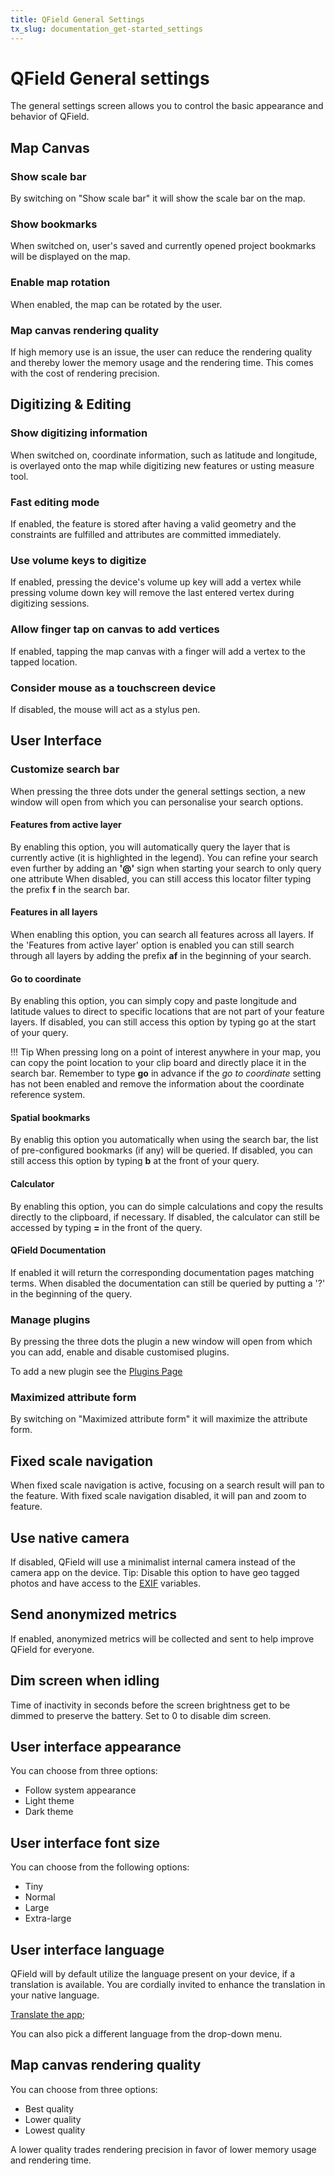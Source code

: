```yaml
---
title: QField General Settings
tx_slug: documentation_get-started_settings
---
```


# QField General settings

The general settings screen allows you to control the basic appearance and behavior of QField.

## Map Canvas

### Show scale bar

By switching on "Show scale bar" it will show the scale bar on the map.

### Show bookmarks

When switched on, user's saved and currently opened project bookmarks will be displayed on the map.

### Enable map rotation

When enabled, the map can be rotated by the user.

### Map canvas rendering quality

If high memory use is an issue, the user can reduce the rendering quality and thereby lower the memory usage and the rendering time.
This comes with the cost of rendering precision.

## Digitizing & Editing

### Show digitizing information

When switched on, coordinate information, such as latitude and longitude, is overlayed onto the map while digitizing new features or usting measure tool.

### Fast editing mode

If enabled, the feature is stored after having a valid geometry and the constraints are fulfilled and attributes are committed immediately.

### Use volume keys to digitize

If enabled, pressing the device's volume up key will add a vertex while pressing volume down key will remove the last entered vertex during digitizing sessions.

### Allow finger tap on canvas to add vertices

If enabled, tapping the map canvas with a finger will add a vertex to the tapped location.

### Consider mouse as a touchscreen device

If disabled, the mouse will act as a stylus pen.

## User Interface

### Customize search bar

When pressing the three dots under the general settings section, a new window will open from which you can personalise your search options.

#### Features from active layer

By enabling this option, you will automatically query the layer that is currently active (it is highlighted in the legend).
You can refine your search even further by adding an **'@'** sign when starting your search to only query one attribute
When disabled, you can still access this locator filter typing the prefix **f** in the search bar.

#### Features in all layers

When enabling this option, you can search all features across all layers.
If the 'Features from active layer' option is enabled you can still search through all layers by adding the prefix **af** in the beginning of your search.

#### Go to coordinate

By enabling this option, you can simply copy and paste longitude and latitude values to direct to specific locations that are not part of your feature layers.
If disabled, you can still access this option by typing go at the start of your query.

!!! Tip
    When pressing long on a point of interest anywhere in your map, you can copy the point location to your clip board and directly place it in the search bar.
    Remember to type **go** in advance if the *go to coordinate* setting has not been enabled and remove the information about the coordinate reference system.

#### Spatial bookmarks

By enablig this option you automatically when using the search bar, the list of pre-configured bookmarks (if any) will be queried.
If disabled, you can still access this option by typing **b** at the front of your query.

#### Calculator

By enabling this option, you can do simple calculations and copy the results directly to the clipboard, if necessary.
If disabled, the calculator can still be accessed by typing **=** in the front of the query.

#### QField Documentation
If enabled it will return the corresponding documentation pages matching terms.
When disabled the documentation can still be queried by putting a '?' in the beginning of the query.

### Manage plugins

By pressing the three dots the plugin a new window will open from which you can add, enable and disable customised plugins.

To add a new plugin see the [Plugins Page](../how-to/plugins.md/#qfield-plugins)<!-- markdown-link-check-disable-line -->

### Maximized attribute form

By switching on "Maximized attribute form" it will maximize the attribute form.

## Fixed scale navigation

When fixed scale navigation is active, focusing on a search result will pan to the feature.
With fixed scale navigation disabled, it will pan and zoom to feature.

## Use native camera

If disabled, QField will use a minimalist internal camera instead of the camera app on the device.
Tip: Disable this option to have geo tagged photos and have access to the [EXIF](../reference/exif.md) variables.

## Send anonymized metrics

If enabled, anonymized metrics will be collected and sent to help improve QField for everyone.

## Dim screen when idling

Time of inactivity in seconds before the screen brightness get to be dimmed to preserve the battery.
Set to 0 to disable dim screen.

## User interface appearance

You can choose from three options:

- Follow system appearance
- Light theme
- Dark theme

## User interface font size

You can choose from the following options:

- Tiny
- Normal
- Large
- Extra-large

## User interface language

QField will by default utilize the language present on your device, if a translation is available.
You are cordially invited to enhance the translation in your native language.

[Translate the app](https://explore.transifex.com/opengisch/qfield-for-qgis/); <!-- markdown-link-check-disable-line -->

You can also pick a different language from the drop-down menu.

## Map canvas rendering quality

You can choose from three options:

- Best quality
- Lower quality
- Lowest quality

A lower quality trades rendering precision in favor of lower memory usage and rendering time.
